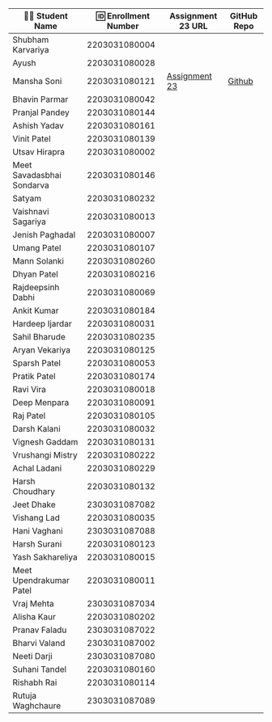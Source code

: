 | 👩‍🎓 Student Name               | 🆔 Enrollment Number | Assignment 23 URL | GitHub Repo |
|---------------------------------|---------------------|-------------------|-------------|
| Shubham Karvariya               | 2203031080004       | | 
| Ayush                           | 2203031080028       |                   |             |
| Mansha Soni                     | 2203031080121       |   [Assignment 23](https://github.com/mansha-6/GlowDerma/blob/main/index3.js) |  [Github](https://github.com/mansha-6/GlowDerma)           |
| Bhavin Parmar                   | 2203031080042       |                   |             |
| Pranjal Pandey                  | 2203031080144       |                  |             |
| Ashish Yadav                    | 2203031080161       |                 |           |
| Vinit Patel                     | 2203031080139       |  | |
| Utsav Hirapra                   | 2203031080002       |  |    |
| Meet Savadasbhai Sondarva       | 2203031080146       |                   |             |
| Satyam                          | 2203031080232       |  |  |
| Vaishnavi Sagariya              | 2203031080013       |                   |             |
| Jenish Paghadal                 | 2203031080007       |  |  |
| Umang Patel                     | 2203031080107       |                   |             |
| Mann Solanki                    | 2203031080260       |                   |             |
| Dhyan Patel                     | 2203031080216       |                   |             |
| Rajdeepsinh Dabhi               | 2203031080069       |                   |             |
| Ankit Kumar                     | 2203031080184       |                   |             |
| Hardeep Ijardar                  | 2203031080031       | | |
| Sahil Bharude                   | 2203031080235       |                   |             |
| Aryan Vekariya                  | 2203031080125       | | |
| Sparsh Patel                    | 2203031080053       |                   |             |
| Pratik Patel                    | 2203031080174       |||
| Ravi Vira                       | 2203031080018       |                   |             |
| Deep Menpara                     | 2203031080091       |                   |             |
| Raj Patel                       | 2203031080105       |                   |             |
| Darsh Kalani                    | 2203031080032       |                   |             |
| Vignesh Gaddam                  | 2203031080131       |  |  |
| Vrushangi Mistry                | 2203031080222       |                   |             |
| Achal Ladani                    | 2203031080229       |                   |             |
| Harsh Choudhary                 | 2203031080132       |                   |             |
| Jeet Dhake                      | 2303031087082       |                   |             |
| Vishang Lad                     | 2203031080035       |               |                 |
| Hani Vaghani                    | 2303031087088       | | |
| Harsh Surani                    | 2203031080123       |                   |             |
| Yash Sakhareliya                | 2203031080015       | |            |
| Meet Upendrakumar Patel         | 2203031080011       |                   |             |
| Vraj Mehta                      | 2303031087034       |                   |             |
| Alisha Kaur                     | 2203031080202       |                   |             |
| Pranav Faladu                   | 2303031087022       |                   |             |
| Bharvi Valand                   | 2303031087002       |                   |             |
| Neeti Darji                     | 2303031087080       |                   |             |
| Suhani Tandel                    | 2203031080160       |  |           |
| Rishabh Rai                     | 2203031080114       |                   |             |
| Rutuja Waghchaure               | 2303031087089       |||
